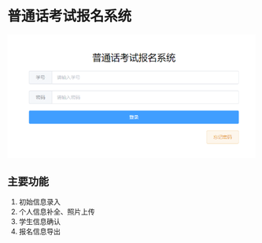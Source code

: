 # 普通话考试报名系统

![img](https://raw.githubusercontent.com/Evolution404/putonghua/master/img/1.png)

## 主要功能
1. 初始信息录入
2. 个人信息补全、照片上传
3. 学生信息确认
4. 报名信息导出
